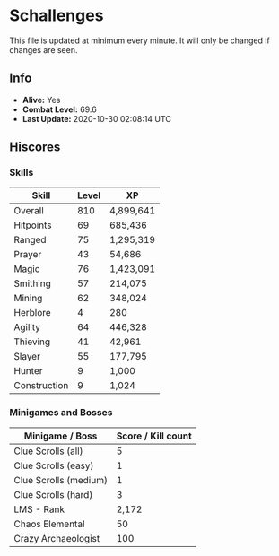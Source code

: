# Schallenges

This file is updated at minimum every minute. It will only be changed if changes are seen.

## Info

 - **Alive:** Yes
 - **Combat Level:** 69.6
 - **Last Update:** 2020-10-30 02:08:14 UTC

## Hiscores

### Skills

| Skill | Level | XP |
|--|--|--|
| Overall | 810 | 4,899,641 |
| Hitpoints | 69 | 685,436 |
| Ranged | 75 | 1,295,319 |
| Prayer | 43 | 54,686 |
| Magic | 76 | 1,423,091 |
| Smithing | 57 | 214,075 |
| Mining | 62 | 348,024 |
| Herblore | 4 | 280 |
| Agility | 64 | 446,328 |
| Thieving | 41 | 42,961 |
| Slayer | 55 | 177,795 |
| Hunter | 9 | 1,000 |
| Construction | 9 | 1,024 |

### Minigames and Bosses

| Minigame / Boss | Score / Kill count |
|--|--|
| Clue Scrolls (all) | 5 |
| Clue Scrolls (easy) | 1 |
| Clue Scrolls (medium) | 1 |
| Clue Scrolls (hard) | 3 |
| LMS - Rank | 2,172 |
| Chaos Elemental | 50 |
| Crazy Archaeologist | 100 |
